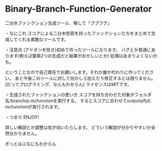 # Binary-Branch-Function-Generator
二分木ファンクション生成ツール、略して「ブブフグ」

・なにこれ
スコアによる二分木性質を持ったファンクションたちをまとめて生成してくれる素敵なツールです。



・注意点
(アドオンを除き)初めて作ったツールになります。
バグとか普通にあります(例えば要素2つの生成だと結果がおかしいとか)
処理はあまりよくないかも。

ということなので自己責任でお願いします。それか誰か代わりに作ってください。
あと今後このツールに対して何かしら加えたり修正するとは限りません。
(だってプログラミング、なんもわからん)
ライセンスはMITです。


・生成されたファンクションの使い方
スコアを持ち合わせた対象がフォルダ名/branch/p.mcfunctionを実行する。
するとスコアに合わせてoutputs内のmcfunctionが実行されます。


・つまり
ENJOY!


詳しい解説とか調整は気が向いたらします。
どういう解説が分かりやすいか全然分かりません。



ぎっとはぶなにもわからん
